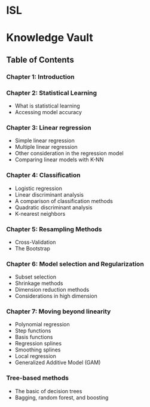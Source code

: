 ISL
===

# Knowledge Vault
## Table of Contents

### Chapter 1: Introduction
### Chapter 2: Statistical Learning
* What is statistical learning 
* Accessing model accuracy

### Chapter 3: Linear regression
* Simple linear regression
* Multiple linear regression
* Other consideration in the regression model 
* Comparing linear models with K-NN

### Chapter 4: Classification
* Logistic regression
* Linear discriminant analysis
* A comparison of classification methods
* Quadratic discriminant analysis
* K-nearest neighbors

### Chapter 5: Resampling Methods
* Cross-Validation
* The Bootstrap

### Chapter 6: Model selection and Regularization
* Subset selection
* Shrinkage methods
* Dimension reduction methods
* Considerations in high dimension

### Chapter 7: Moving beyond linearity
* Polynomial regression
* Step functions
* Basis functions
* Regression splines
* Smoothing splines
* Local regression
* Generalized Additive Model (GAM)

### Tree-based methods
* The basic of decision trees
* Bagging, random forest, and boosting

